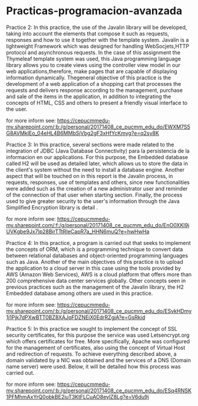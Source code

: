 # Practicas-programacion-avanzada

Practice 2:
In this practice, the use of the Javalin library will be developed, taking into account the elements that 
compose it such as requests, responses and how to use it together with the template system. Javalin
is a lightweight Framework which was designed for handling WebSocjets,HTTP protocol and
asynchronous requests. In the case of this assignment the Thymeleaf template system was used, this 
Java programming language library allows you to create views using the controller view model in our web 
applications,therefore, make pages that are capable of displaying information dynamically.
Thegeneral objective of this practice is the development of a web application of a shopping cart that
processes the requests and delivers response according to the management, purchase and sale of 
the items in the application, in addition to integrating the concepts of HTML, CSS and others to 
present a friendly visual interface to the user.

for more inform see: https://cepucmmedu-my.sharepoint.com/:b:/g/personal/20171408_ce_pucmm_edu_do/EWXM7S5G8AVMkIEo_04eHL4B6MMbSjVbg2gF3xHfYcKmyg?e=q2sy8K


Practice 3:
In this practice, several sections were made related to the integration of JDBC  (Java  Database  Connectivity)  para la  persistencia  de  la  informacion  en  our  applications. For  this  purpose,  the Embedded       database  called H2 will   be  used  as  detailed      later,  which allows us  to  store  the  data  in the client's system without the need to install a database engine.   Another aspect  that will be touched on in this report is the   Javalin process, in  requests, responses,  use of templates and others, since new functionalities were added such as the creation of a new administrator user and reminder of the connection of that user when starting section. Finally, the process used to give greater security to the    user's information    through  the  Java  Simplified Encryption library is detail  .

for more inform see: https://cepucmmedu-my.sharepoint.com/:f:/g/personal/20171408_ce_pucmm_edu_do/EnO0XKl9jUVKgbe9Jx7lp28BirTTtRIeCapR7a_HHN6muQ?e=hwHwHa


Practice 4:
In this practice, a program is carried out that seeks to implement the concepts of ORM, which is a 
programming technique to convert data between relational databases and object-oriented 
programming languages such as Java. Another of the main objectives of this practice is to upload the 
application to a cloud server in this case using the tools provided by AWS (Amazon Web Services), 
AWS is a cloud platform that offers more than 200 comprehensive data center services globally. 
Other concepts seen in previous practices such as the management of the Javalin library, the H2 
Embedded database among others are used in this practice. 

for more inform see: https://cepucmmedu-my.sharepoint.com/:b:/g/personal/20171408_ce_pucmm_edu_do/ESvkHDmy1j1Pjk7dPXwBTT0BZ8XAJqFDZNEiX0EdrRZgjA?e=GsRkid




Practice 5:
In this practice we sought to implement the concept of SSL security certificates, for this purpose the service was used Letsencrypt.org which offers certificates for free. More specifically, Apache was configured for the management of certificates, also using the concept of Virtual Host and redirection of requests. To achieve everything described above, a domain validated by a NIC was obtained and the services of a DNS (Domain name server) were used. Below, it will be detailed how this process was carried out. 

for more inform see: https://cepucmmedu-my.sharepoint.com/:b:/g/personal/20171408_ce_pucmm_edu_do/ESq4RNSK1PFMhmAxYrQ0obkBE2iuT3KtFLCuAO8eylZ8Lg?e=V6du9j





